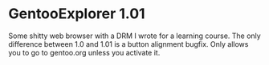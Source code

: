 # GentooExplorer 1.01
Some shitty web browser with a DRM I wrote for a learning course.
The only difference between 1.0 and 1.01 is a button alignment bugfix.
Only allows you to go to gentoo.org unless you activate it.
